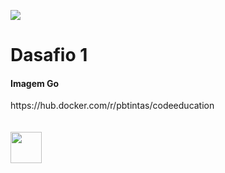<img src="https://fullcycle.com.br/wp-content/themes/fullcycle-blog/application/img/logo-fullcycle.png"></img>


<h1>Dasafio 1</h1>
<h4>Imagem Go</h4>
https://hub.docker.com/r/pbtintas/codeeducation


<br/>
<br/>
<br/>
<img width="50px" src="https://cdn.awsli.com.br/400x300/1012/1012189/logo/2e4ec4dc52.png"></img>
